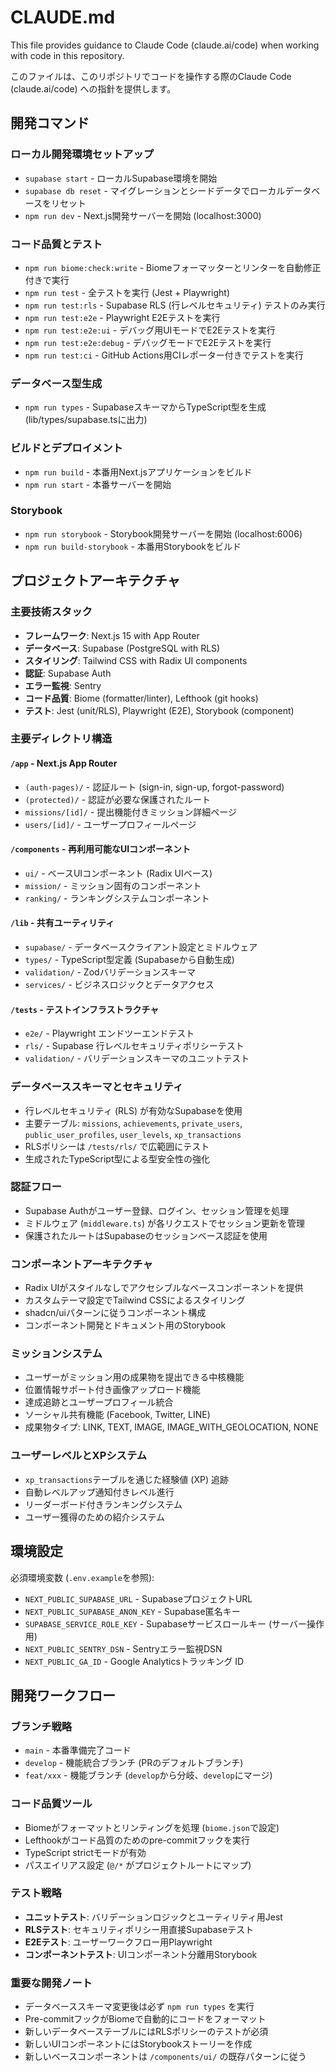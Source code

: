 # CLAUDE.md

This file provides guidance to Claude Code (claude.ai/code) when working with code in this repository.

このファイルは、このリポジトリでコードを操作する際のClaude Code (claude.ai/code) への指針を提供します。

## 開発コマンド

### ローカル開発環境セットアップ
- `supabase start` - ローカルSupabase環境を開始
- `supabase db reset` - マイグレーションとシードデータでローカルデータベースをリセット
- `npm run dev` - Next.js開発サーバーを開始 (localhost:3000)

### コード品質とテスト
- `npm run biome:check:write` - Biomeフォーマッターとリンターを自動修正付きで実行
- `npm run test` - 全テストを実行 (Jest + Playwright)
- `npm run test:rls` - Supabase RLS (行レベルセキュリティ) テストのみ実行
- `npm run test:e2e` - Playwright E2Eテストを実行
- `npm run test:e2e:ui` - デバッグ用UIモードでE2Eテストを実行
- `npm run test:e2e:debug` - デバッグモードでE2Eテストを実行
- `npm run test:ci` - GitHub Actions用CIレポーター付きでテストを実行

### データベース型生成
- `npm run types` - SupabaseスキーマからTypeScript型を生成 (lib/types/supabase.tsに出力)

### ビルドとデプロイメント
- `npm run build` - 本番用Next.jsアプリケーションをビルド
- `npm run start` - 本番サーバーを開始

### Storybook
- `npm run storybook` - Storybook開発サーバーを開始 (localhost:6006)
- `npm run build-storybook` - 本番用Storybookをビルド

## プロジェクトアーキテクチャ

### 主要技術スタック
- **フレームワーク**: Next.js 15 with App Router
- **データベース**: Supabase (PostgreSQL with RLS)
- **スタイリング**: Tailwind CSS with Radix UI components
- **認証**: Supabase Auth
- **エラー監視**: Sentry
- **コード品質**: Biome (formatter/linter), Lefthook (git hooks)
- **テスト**: Jest (unit/RLS), Playwright (E2E), Storybook (component)

### 主要ディレクトリ構造

#### `/app` - Next.js App Router
- `(auth-pages)/` - 認証ルート (sign-in, sign-up, forgot-password)
- `(protected)/` - 認証が必要な保護されたルート
- `missions/[id]/` - 提出機能付きミッション詳細ページ
- `users/[id]/` - ユーザープロフィールページ

#### `/components` - 再利用可能なUIコンポーネント
- `ui/` - ベースUIコンポーネント (Radix UIベース)
- `mission/` - ミッション固有のコンポーネント
- `ranking/` - ランキングシステムコンポーネント

#### `/lib` - 共有ユーティリティ
- `supabase/` - データベースクライアント設定とミドルウェア
- `types/` - TypeScript型定義 (Supabaseから自動生成)
- `validation/` - Zodバリデーションスキーマ
- `services/` - ビジネスロジックとデータアクセス

#### `/tests` - テストインフラストラクチャ
- `e2e/` - Playwright エンドツーエンドテスト
- `rls/` - Supabase 行レベルセキュリティポリシーテスト
- `validation/` - バリデーションスキーマのユニットテスト

### データベーススキーマとセキュリティ
- 行レベルセキュリティ (RLS) が有効なSupabaseを使用
- 主要テーブル: `missions`, `achievements`, `private_users`, `public_user_profiles`, `user_levels`, `xp_transactions`
- RLSポリシーは `/tests/rls/` で広範囲にテスト
- 生成されたTypeScript型による型安全性の強化

### 認証フロー
- Supabase Authがユーザー登録、ログイン、セッション管理を処理
- ミドルウェア (`middleware.ts`) が各リクエストでセッション更新を管理
- 保護されたルートはSupabaseのセッションベース認証を使用

### コンポーネントアーキテクチャ
- Radix UIがスタイルなしでアクセシブルなベースコンポーネントを提供
- カスタムテーマ設定でTailwind CSSによるスタイリング
- shadcn/uiパターンに従うコンポーネント構成
- コンポーネント開発とドキュメント用のStorybook

### ミッションシステム
- ユーザーがミッション用の成果物を提出できる中核機能
- 位置情報サポート付き画像アップロード機能
- 達成追跡とユーザープロフィール統合
- ソーシャル共有機能 (Facebook, Twitter, LINE)
- 成果物タイプ: LINK, TEXT, IMAGE, IMAGE_WITH_GEOLOCATION, NONE

### ユーザーレベルとXPシステム
- `xp_transactions`テーブルを通じた経験値 (XP) 追跡
- 自動レベルアップ通知付きレベル進行
- リーダーボード付きランキングシステム
- ユーザー獲得のための紹介システム

## 環境設定

必須環境変数 (`.env.example`を参照):
- `NEXT_PUBLIC_SUPABASE_URL` - SupabaseプロジェクトURL
- `NEXT_PUBLIC_SUPABASE_ANON_KEY` - Supabase匿名キー
- `SUPABASE_SERVICE_ROLE_KEY` - Supabaseサービスロールキー (サーバー操作用)
- `NEXT_PUBLIC_SENTRY_DSN` - Sentryエラー監視DSN
- `NEXT_PUBLIC_GA_ID` - Google Analyticsトラッキング ID

## 開発ワークフロー

### ブランチ戦略
- `main` - 本番準備完了コード
- `develop` - 機能統合ブランチ (PRのデフォルトブランチ)
- `feat/xxx` - 機能ブランチ (`develop`から分岐、`develop`にマージ)

### コード品質ツール
- Biomeがフォーマットとリンティングを処理 (`biome.json`で設定)
- Lefthookがコード品質のためのpre-commitフックを実行
- TypeScript strictモードが有効
- パスエイリアス設定 (`@/*` がプロジェクトルートにマップ)

### テスト戦略
- **ユニットテスト**: バリデーションロジックとユーティリティ用Jest
- **RLSテスト**: セキュリティポリシー用直接Supabaseテスト
- **E2Eテスト**: ユーザーワークフロー用Playwright
- **コンポーネントテスト**: UIコンポーネント分離用Storybook

### 重要な開発ノート
- データベーススキーマ変更後は必ず `npm run types` を実行
- Pre-commitフックがBiomeで自動的にコードをフォーマット
- 新しいデータベーステーブルにはRLSポリシーのテストが必須
- 新しいUIコンポーネントにはStorybookストーリーを作成
- 新しいベースコンポーネントは `/components/ui/` の既存パターンに従う